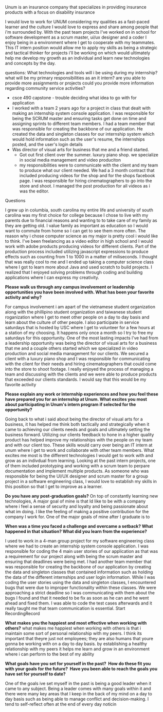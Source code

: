 Unum is an insurance company that specializes in providing insurance products with a focus on disability insurance 

I would love to work for UNUM considering my qualities as a fast-paced learner and the culture I would love to express and share among people that i'm surrounded by.  With the past team projects I've worked on in school for software development as a scrum master, ui/ux designer and a coder I enjoy being in a environment where I get to cooperate with my teammates.  This IT intern position would allow me to apply my skills as being a strategic and tactical thinker for projects i'll be working on which would ultimately help me develop my growth as an individual and learn new technologies and concepts by the day. 

questions: 
What technologies and tools will i be using during my internship?
what will be my primary responsibilities as an it intern? 
are you able to provide more assignments or projects 
could you provide more information regarding community service activities?
- csce 490 capstone - trouble deciding what idea to go with for application
- I worked with a team 2 years ago for a project in class that dealt with making an internship system console application. I was responsible for being the SCRUM master and ensuring tasks get done on time and assigning sprints to different team members. I had a team member that was responsible for creating the backbone of our application. He created the data and singleton classes for our internship system which would hold information such as the user's resume, the internships posted, and the user's login details
- Was director of visual arts for business that me and a friend started.
	- Got out first client over the summer. luxury piano shop. we specialize in social media management and video produciton
	- my responsibilities were to communicate with the client and my team to produce what our client needed. We had a 3 month contract that included producing videos for the shop and for the shops facebook page. I was responsible for hiring cinematographers to go into the store and shoot. I managed the post production for all videos as i was the editor.  


Questions


I grew up in columbia, south carolina my entire life and university of south carolina was my first choice for college because I chose to live with my parents due to financial reasons and wanting to to take care of my family as they are getting old. I value family as important as education so I would want to commute from home so I can get to see them more often. The reason why i chose computer science as my major is pretty cool i would like to think. I've been freelancing as a video editor in high school and I would work with adobe products producing videos for different clients. Part of the production process included utilizing javascript expressions to produce effects such as counting from 1 to 1000 in a matter of miliseconds. I thought that was really cool to me and I ended up taking a computer science class where I got to learn more about Java and used scratch to build projects. I realized that I enjoyed solving problems through coding and building applications where I can express my creativity.

**Please walk us through any campus involvement or leadership opportunities you have been involved with. What has been your favorite activity and why?**

For campus involvement i am apart of the vietnamese student organization along with the phillipino student organization and taiwanese student roganization where I get to meet other people on a day to day basis and learn about the culture of other people. I also participate in service saturdays that is hosted by USC where I get to volunteer for a few hours at a station of my choosing. It happens only once a month so I try to free my saturdays for this opportunity.  One of the most lasting impacts I've had from a leadership opportunity was being the director of visual arts for a business that me and a couple others started which we specialized in video production and social media management for our clients. We secured a client with a luxury piano shop and I was responsible for communicating with the client for their needs and hiring cinematographers that could come into the store to shoot footage. I really enjoyed the process of managing a team and discussing with the clients and we were able to produce products that exceeded our clients standards. I would say that this would be my favorite activity


**Please explain any work or internship experiences and how you feel these have prepared you for an internship at Unum. What excites you most about participating in Unum's intern program if selected for the opportunity?**


Going back to what i said about being the director of visual arts for a business, it has helped me think both tactically and strategically when it came to achieving our clients needs and goals and ultimately setting the business forward. Utilizing our clients feedback to hone in a higher quality product has helped improve my relationships with the people on my team and with our client too. These skills would carry over being an IT intern at unum where I get to work and collaborate with other team members. What excites me most is the different technologies I would get to work with and grow as an indivdual from learning. Looking at the past intern projects, one of them included prototyping and working with a scrum team to perpare documentation and implement multiple products. As someone who was responsible for being the UI/UX designer and scrum master for a group project in a software engineering class, I would love to establish my skills in this position so that I get to improve as a learner. 

**Do you have any post-graduation goals?**
	On top of constantly learning new technologies, A major goal of mine is that Id like to be with a company where i feel a sense of security and loyalty and being passionate about what im doing. I like the feeling of making a positive contribution for the company I work for. 
One of the major goals of mine after I graduate is to 



**When was a time you faced a challenge and overcame a setback? What happened in that situation? What did you learn from the experience?**

I used to work in a 4-man group project for my software engineering class where we had to create an internship system console application. I was responsible for coding the 4 main user stories of our application as that was a requirement for our project along with being the scrum master and ensuring that deadlines were being met. I had another team member that was responsible for creating the backbone of our application by creating the data and singleton classes that contained information such as holding the data of the different internships and user login information. While I was coding the user stories using the data and singleton classes, I encountered bugs that were due to improper functionality within these classes. We were approaching a strict deadline so I was communicating with them about the bugs I found and that it needed to be fix as soon as he can and he went ahead and fixed them. I was able to code the test cases afterwards and it really taught me that team communication is essential.
Start RecordingRecord

**What makes you the happiest and most effective when working with others?**
what makes me happiest when working with others is that i maintain some sort of personal relationship with my peers. I think its important that theyre just not employees; they are also humans that youre gonna be working with on a day to day basis. by establishing a healthy relationship with my peers it helps me learn and grow in an environment where i can perform to the best of my ability



**What goals have you set for yourself in the past?  How do these fit you with your goals for the future?  Have you been able to reach the goals you have set for yourself to date?**

One of the goals ive set myself in the past is being a good leader when it came to any subject. Being a leader comes with many goals within it and there were many key areas that I keep in the back of my mind on a day to day basis such as being able to manage conflict and decision-making. I tend to self-reflect often at the end of every day noticin










